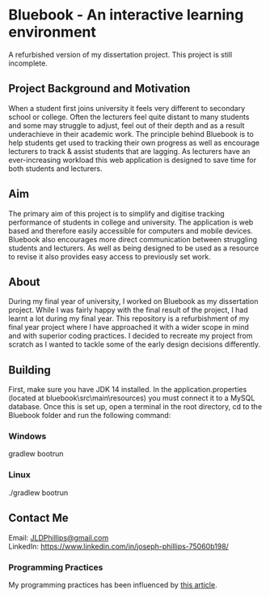 # Bluebook - An interactive learning environment
A refurbished version of my dissertation project. This project is still incomplete.

## Project Background and Motivation
When a student first joins university it feels very different to secondary school or college. Often the lecturers feel quite distant to many students and some may struggle to adjust, feel out of their depth and as a result underachieve in their academic work. The principle behind Bluebook is to help students get used to tracking their own progress as well as encourage lecturers to track & assist students that are lagging. As lecturers have an ever-increasing workload this web application is designed to save time for both students and lecturers.

## Aim
The primary aim of this project is to simplify and digitise tracking performance of students in college and university. The application is web based and therefore easily accessible for computers and mobile devices. Bluebook also encourages more direct communication between struggling students and lecturers. As well as being designed to be used as a resource to revise it also provides easy access to previously set work. 

## About
During my final year of university, I worked on Bluebook as my dissertation project. While I was fairly happy with the final result of the project, I had learnt a lot during my final year. This repository is a refurbishment of my final year project where I have approached it with a wider scope in mind and with superior coding practices. I decided to recreate my project from scratch as I wanted to tackle some of the early design decisions differently.  

## Building
First, make sure you have JDK 14 installed. In the application.properties (located at bluebook\src\main\resources) you must connect it to a MySQL database.
Once this is set up, open a terminal in the root directory, cd to the Bluebook folder and run the following command:
### Windows
gradlew bootrun
### Linux
./gradlew bootrun   
    
## Contact Me
Email: JLDPhillips@gmail.com   
LinkedIn: https://www.linkedin.com/in/joseph-phillips-75060b198/

### Programming Practices
My programming practices has been influenced by [this article](https://dzone.com/articles/top-10-useful-yet-paranoid-java-programmer-techniq).
